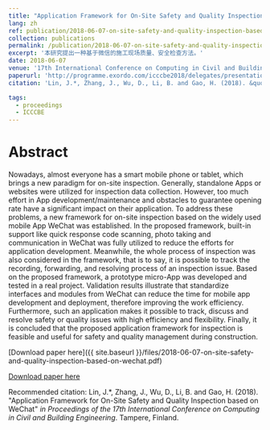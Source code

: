 ```yaml
---
title: "Application Framework for On-Site Safety and Quality Inspection based on WeChat"
lang: zh
ref: publication/2018-06-07-on-site-safety-and-quality-inspection-based-on-wechat
collection: publications
permalink: /publication/2018-06-07-on-site-safety-and-quality-inspection-based-on-wechat
excerpt: '本研究提出一种基于微信的施工现场质量、安全检查方法。'
date: 2018-06-07
venue: '17th International Conference on Computing in Civil and Building Engineering'
paperurl: 'http://programme.exordo.com/icccbe2018/delegates/presentation/285/'
citation: 'Lin, J.*, Zhang, J., Wu, D., Li, B. and Gao, H. (2018). &quot;Application Framework for On-Site Safety and Quality Inspection based on WeChat&quot; <i>in Proceedings of the 17th International Conference on Computing in Civil and Building Engineering</i>. Tampere, Finland.'

tags: 
  - proceedings
  - ICCCBE
---
```



Abstract
====

Nowadays, almost everyone has a smart mobile phone or tablet, which brings a new paradigm for on-site inspection. Generally, standalone Apps or websites were utilized for inspection data collection. However, too much effort in App development/maintenance and obstacles to guarantee opening rate have a significant impact on their application. To address these problems, a new framework for on-site inspection based on the widely used mobile App WeChat was established. In the proposed framework, built-in support like quick response code scanning, photo taking and communication in WeChat was fully utilized to reduce the efforts for application development. Meanwhile, the whole process of inspection was also considered in the framework, that is to say, it is possible to track the recording, forwarding, and resolving process of an inspection issue. Based on the proposed framework, a prototype micro-App was developed and tested in a real project. Validation results illustrate that standardize interfaces and modules from WeChat can reduce the time for mobile app development and deployment, therefore improving the work efficiency. Furthermore, such an application makes it possible to track, discuss and resolve safety or quality issues with high efficiency and flexibility. Finally, it is concluded that the proposed application framework for inspection is feasible and useful for safety and quality management during construction.

[Download paper here]({{ site.baseurl }}/files/2018-06-07-on-site-safety-and-quality-inspection-based-on-wechat.pdf)

[Download paper here](http://programme.exordo.com/icccbe2018/delegates/presentation/285/)

Recommended citation: Lin, J.*, Zhang, J., Wu, D., Li, B. and Gao, H. (2018). &quot;Application Framework for On-Site Safety and Quality Inspection based on WeChat&quot; <i>in Proceedings of the 17th International Conference on Computing in Civil and Building Engineering</i>. Tampere, Finland.